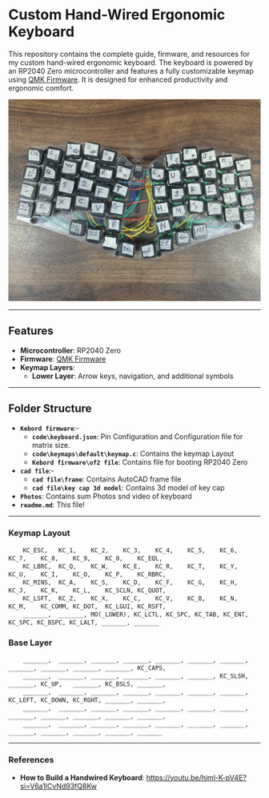 # Custom Hand-Wired Ergonomic Keyboard

This repository contains the complete guide, firmware, and resources for my custom hand-wired ergonomic keyboard. The keyboard is powered by an RP2040 Zero microcontroller and features a fully customizable keymap using [QMK Firmware](https://qmk.fm). It is designed for enhanced productivity and ergonomic comfort.

![Keyboard Image](/Photos/full%20Keyboard%201.jpg)

---

## Features
- **Microcontroller**: RP2040 Zero
- **Firmware**: [QMK Firmware](https://qmk.fm)
- **Keymap Layers**:
  - **Lower Layer**: Arrow keys, navigation, and additional symbols

---

## Folder Structure
- **`Kebord firmware`**:-
    - **`code\keyboard.json`**:  Pin Configuration and Configuration file for matrix size.
    - **`code\keymaps\default\keymap.c`**: Contains the keymap Layout
    - **`Kebord firmware\uf2 file`**: Contains file for booting RP2040 Zero
- **`cad file`**:-
  - **`cad file\frame`**: Contains AutoCAD frame file
  - **`cad file\key cap 3d model`**: Contains 3d model of key cap 
- **`Photos`**: Contains sum Photos snd video of keyboard 
- **`readme.md`**: This file!

---

### Keymap Layout
        KC_ESC,   KC_1,    KC_2,    KC_3,    KC_4,    KC_5,    KC_6,    KC_7,    KC_8,    KC_9,    KC_0,    KC_EQL,   
        KC_LBRC,  KC_Q,    KC_W,    KC_E,    KC_R,    KC_T,    KC_Y,    KC_U,    KC_I,    KC_O,    KC_P,    KC_RBRC, 
        KC_MINS,  KC_A,    KC_S,    KC_D,    KC_F,    KC_G,    KC_H,    KC_J,    KC_K,    KC_L,    KC_SCLN, KC_QUOT, 
        KC_LSFT,  KC_Z,    KC_X,    KC_C,    KC_V,    KC_B,    KC_N,    KC_M,    KC_COMM, KC_DOT,  KC_LGUI, KC_RSFT, 
        _______,  _______, MO(_LOWER), KC_LCTL, KC_SPC, KC_TAB, KC_ENT, KC_SPC, KC_BSPC, KC_LALT, _______, _______
### Base Layer
        _______,  _______, _______, _______, _______, _______, _______, _______, _______, _______, _______, KC_CAPS, 
        _______,  _______, _______, _______, _______, _______, KC_SLSH, _______, KC_UP,   _______, KC_BSLS, _______,
        _______,  _______, _______, _______, _______, _______, _______, KC_LEFT, KC_DOWN, KC_RGHT, _______, _______,
        _______,  _______, _______, _______, _______, _______, _______, _______, _______, _______, _______, _______,
        _______,  _______, _______, _______, _______, _______, _______, _______, _______, _______, _______, _______

---

### References

  - **How to Build a Handwired Keyboard**: https://youtu.be/hjml-K-pV4E?si=V6a1lCvNd93fQ8Kw 